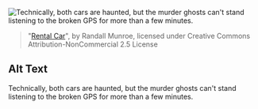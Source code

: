 ![Technically, both cars are haunted, but the murder ghosts can't stand listening to the broken GPS for more than a few minutes.](https://imgs.xkcd.com/comics/rental_car.png)
> "[Rental Car](https://xkcd.com/1837/)", by Randall Munroe, licensed under Creative Commons Attribution-NonCommercial 2.5 License

## Alt Text
Technically, both cars are haunted, but the murder ghosts can't stand listening to the broken GPS for more than a few minutes.
